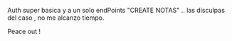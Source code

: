  Auth super basica y a un solo endPoints "CREATE NOTAS" .. las disculpas del caso , no me alcanzo tiempo.




Peace out !
